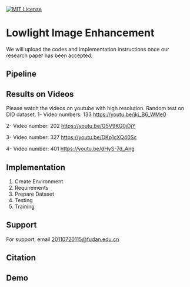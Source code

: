


[![MIT License](https://img.shields.io/badge/License-MIT-green.svg)](https://choosealicense.com/licenses/mit/)



# Lowlight Image Enhancement 

We will upload the codes and implementation instructions once our research paper has been accepted.

 

## Pipeline

## Results on Videos
Please watch the videos on youtube with high resolution.
Random test on DID dataset.
1- Video numbers: 133
https://youtu.be/jkj_B6_WMe0

2- Video number: 202
https://youtu.be/G5V9KG0jDjY

3- Video number: 327
https://youtu.be/DKp1cXQ40Sc


4- Video number: 401
https://youtu.be/dHyS-7d_Ang
## Implementation 
1. Create Environment
2. Requirements
3. Prepare Dataset
4. Testing
5. Training

## Support

For support, email 20110720115@fudan.edu.cn


## Citation



## Demo

